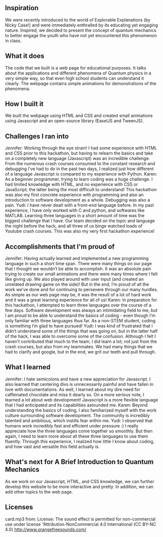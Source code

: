 ## Inspiration
We were recently introduced to the world of Explorable Explanations (by Nicky Case!) and were immediately enthralled by its educating yet engaging nature. Inspired, we decided to present the concept of quantum mechanics to better engage the youth who have not yet encountered this phenomenon in class.
## What it does
The code that we built is a web page for educational purposes. It talks about the applications and different phenomena of Quantum physics in a very simple way, so that even high school students can understand it clearly. The webpage contains simple animations for demonstrations of the phenomena. 
## How I built it
We built the webpage using HTML and CSS and created small animations using Javascript and an open-source library (EaselJS and TweenJS). 
## Challenges I ran into
Jennifer: Working through the eye strain! I had some experience with HTML and CSS prior to this hackathon, but having to relearn the basics and take on a completely new language (Javascript) was an incredible challenge. From the numerous crash courses consumed to the constant research and debugging I’ve had to do in the past two days, I realized just how different of a language Javascript is compared to my experience with Python. 
Karen: 	As a beginner programmer, trying to learn coding was a huge challenge. I had limited knowledge with HTML, and no experience with CSS or JavaScript; the latter being the most difficult to understand! This hackathon was also my first concrete experience with programming and also an introduction to software development as a whole. Debugging was also a pain. 
Yudi: I have never dealt with a front-end language before. In my past experience, I have only worked with C and python, and softwares like MATLAB. Learning three languages in a short amount of time was the biggest challenge that I have. Our team decided on the topic and language the night before the hack, and all three of us binge watched loads of Youtube crash courses. This was also my very first hackathon experience!
 
## Accomplishments that I'm proud of
Jennifer: Having actually learned and implemented a new programming language in such a short time span. There were many things on our page that I thought we wouldn’t be able to accomplish. It was an absolute pain trying to create our small animations and there were many times where I felt like giving up. We also played around with user input (and created an unrelated drawing game on the side)! But in the end, I’m proud of all the work we’ve done and for continuing to persevere through our many hurdles. As simple as our web page may be, it was the result of a lot of hard work and it was a great learning experience for all of us!
Karen: In preparation for this hackathon, I attempted to learn three languages over the course of a few days. Software development was always an intimidating field to me, but I am proud to be able to understand the basics of coding - even though I’m only familiar with three languages thus far. As a non-STEM student, coding is something I’m glad to have pursued! 
Yudi: I was kind of frustrated that I didn’t understand some of the things that was going on, but in the latter half of the hack, I was able to overcome some of the confusion. Although I felt I haven’t contributed that much to the team, I did learn a lot; not just from the crash courses, but also from my teammates. We had many things that we had to clarify and google, but in the end, we grit our teeth and pull through.
## What I learned
Jennifer: I hate semicolons and have a new appreciation for Javascript. I also learned that centering divs is unnecessarily painful and have fallen in love with documentations. As well, I learned about my dire need for caffeinated chocolate and miss it dearly so. On a more serious note, I learned a lot about web development! Javascript is a more flexible language that I had anticipated and its capabilities astounded me.
Karen: Beyond understanding the basics of coding, I also familiarized myself with the work culture surrounding software development. The community is incredibly talented and ambitious, which instills fear within me. 
Yudi: I observed that humans work incredibly fast and efficient under pressure :) I really appreciate how the three languages come together so smoothly. But then again, I need to learn more about all these three languages to use them fluently. Through this experience, I realized how little I know about coding, and how vast and versatile this field actually is. 
## What's next for A Brief Introduction to Quantum Mechanics
As we work on our Javascript, HTML, and CSS knowledge, we can further develop this website to be more interactive and pretty. In addition, we can add other topics to the web page. 

## Licenses
card.mp3 from:
   License: The sound effect is permitted for non-commercial use under license “Attribution-NonCommercial 4.0 International (CC BY-NC 4.0)
   http://www.orangefreesounds.com/
